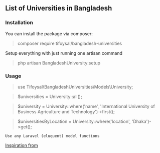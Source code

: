 ## List of Universities in Bangladesh

### Installation
You can install the package via composer:

> composer require tifoysal/bangladesh-universities

Setup everything with just running one artisan command

> php artisan BangladeshUniversity:setup

### Usage
> use Tifoysal\BangladeshUniversities\Models\University;

> $universities = University::all();


> $university = University::where('name', 'International University of Business Agriculture and Technology')->first();

> $universitiesByLocation = University::where('location', 'Dhaka')->get();

`Use any Laravel (eluquent) model functions`

[Inspiration from ](https://github.com/devfaysal)
